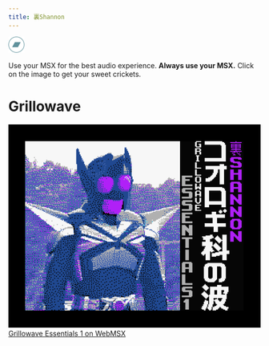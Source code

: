```yaml
---
title: 裏Shannon
---
```


[![Bandcamp](src/img/bandcamp.png)](https://urashannon.bandcamp.com/)


Use your MSX for the best audio experience.
**Always use your MSX.** Click on the image to get your sweet crickets.

# Grillowave

[![Grillowave Essentials 1](src/img/grillo1.png)](https://urashannon.github.io/src/dsk/grillo1.dsk)
[Grillowave Essentials 1 on WebMSX](http://webmsx.org/?DISKA=https://urashannon.github.io/src/dsk/grillo1.dsk)
